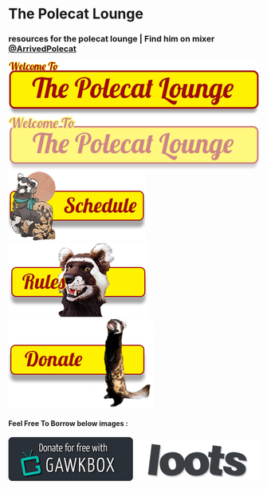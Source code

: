 # The Polecat Lounge
### resources for the polecat lounge | Find him on mixer [@ArrivedPolecat](https://mixer.com/ArrivedPolecat)

<img src="welcome.png">
<img src="welcome-overlay50.png"
<img src="gamertag.png">
<img src="schedule_button_left.png">
<img src="rules_center.png">
<img src="donate.png">


#### Feel Free To Borrow below images :
<img src="GawkBox.png">
<img src="loots.png">
